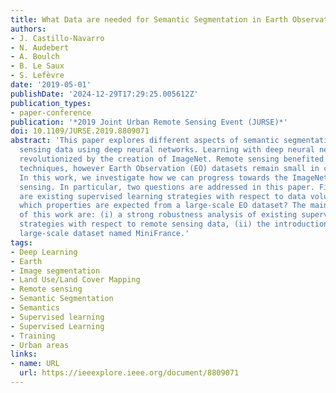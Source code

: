 ```yaml
---
title: What Data are needed for Semantic Segmentation in Earth Observation?
authors:
- J. Castillo-Navarro
- N. Audebert
- A. Boulch
- B. Le Saux
- S. Lefèvre
date: '2019-05-01'
publishDate: '2024-12-29T17:29:25.005612Z'
publication_types:
- paper-conference
publication: '*2019 Joint Urban Remote Sensing Event (JURSE)*'
doi: 10.1109/JURSE.2019.8809071
abstract: 'This paper explores different aspects of semantic segmentation of remote
  sensing data using deep neural networks. Learning with deep neural networks was
  revolutionized by the creation of ImageNet. Remote sensing benefited of these new
  techniques, however Earth Observation (EO) datasets remain small in comparison.
  In this work, we investigate how we can progress towards the ImageNet of remote
  sensing. In particular, two questions are addressed in this paper. First, how robust
  are existing supervised learning strategies with respect to data volume? Second,
  which properties are expected from a large-scale EO dataset? The main contributions
  of this work are: (i) a strong robustness analysis of existing supervised learning
  strategies with respect to remote sensing data, (ii) the introduction of a new,
  large-scale dataset named MiniFrance.'
tags:
- Deep Learning
- Earth
- Image segmentation
- Land Use/Land Cover Mapping
- Remote sensing
- Semantic Segmentation
- Semantics
- Supervised learning
- Supervised Learning
- Training
- Urban areas
links:
- name: URL
  url: https://ieeexplore.ieee.org/document/8809071
---
```

